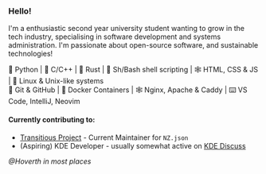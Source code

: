 ### Hello!

I'm a enthusiastic second year university student wanting to grow in the tech industry, specialising in software development and systems administration. I'm passionate about open-source software, and sustainable technologies!


🐍 Python | 📘 C/C++ | 🦀 Rust | 🐚 Sh/Bash shell scripting | 🕸️ HTML, CSS & JS | 🐧 Linux & Unix-like systems <br>
🔀 Git & GitHub | 🧰 Docker Containers | 🕸️ Nginx, Apache & Caddy | ⌨️ VS Code, IntelliJ, Neovim


#### **Currently contributing to:**
- [Transitious Project](https://github.com/public-transport/transitous) - Current Maintainer for `NZ.json`
- (Aspiring) KDE Developer - usually somewhat active on [KDE Discuss](https://discuss.kde.org)

*@Hoverth in most places*
